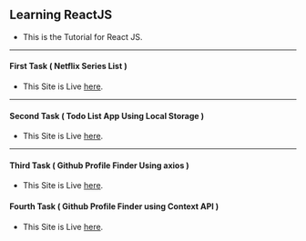 ## Learning ReactJS

* This is the Tutorial for React JS.
---
#### First Task ( Netflix Series List )
* This Site is Live [here](https://jovial-raman-8b81cb.netlify.app/).
---
#### Second Task ( Todo List App Using Local Storage )
* This Site is Live [here](https://ecstatic-clarke-0cfe41.netlify.app/).
---
#### Third Task ( Github Profile Finder Using axios )
* This Site is Live [here](https://keen-heyrovsky-4203d6.netlify.app/).

#### Fourth Task ( Github Profile Finder using Context API )
* This Site is Live [here](https://upbeat-wright-8e2629.netlify.app/).